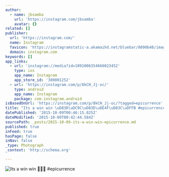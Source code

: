 ```yaml
---
author:
  - name: jbsamba
    url: 'https://instagram.com/jbsamba'
    avatar: {}
related: []
publisher:
  url: 'https://instagram.com/'
  name: Instagram
  favicon: 'https://instagramstatic-a.akamaihd.net/bluebar/8090b48/images/ico/favicon.ico'
  domain: instagram.com
keywords: []
app_links:
  - url: 'instagram://media?id=1091006354666023452'
    type: ios
    app_name: Instagram
    app_store_id: '389801252'
  - url: 'https://instagram.com/p/8kCH_Jj-oc/'
    type: android
    app_name: Instagram
    package: com.instagram.android
isBasedOnUrl: 'https://instagram.com/p/8kCH_Jj-oc/?tagged=epicurrence'
title: "Its a win win \uD83D\uDC9C\uD83D\uDE4F\uD83C\uDFFB #epicurrence"
datePublished: '2015-10-09T00:46:15.025Z'
dateModified: '2015-10-09T00:42:44.584Z'
sourcePath: _posts/2015-10-09-its-a-win-win-epicurrence.md
published: true
inFeed: true
hasPage: false
inNav: false
_type: Photograph
_context: 'http://schema.org'

---
```

![Its a win win  &num;epicurrence](https://scontent.cdninstagram.com/hphotos-xaf1/t51.2885-15/s640x640/sh0.08/e35/12080644_976461075751730_274749313_n.jpg)